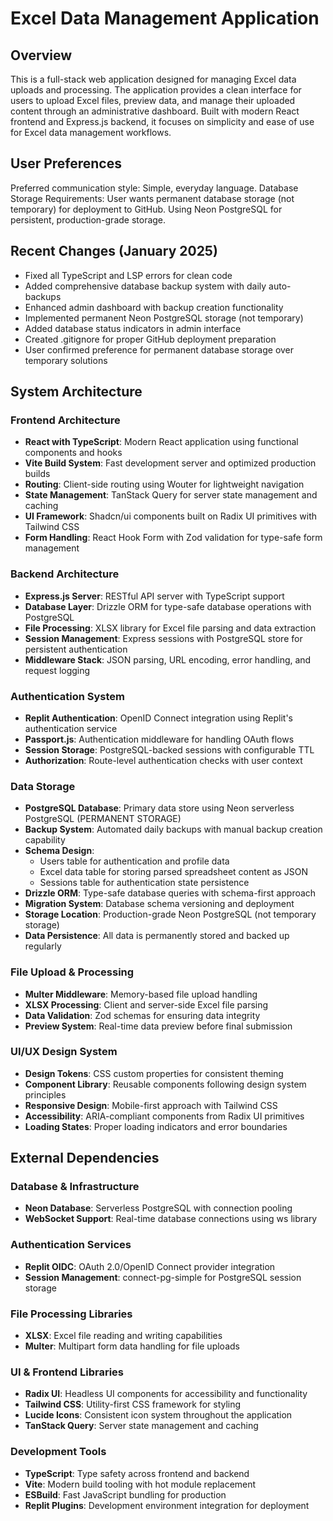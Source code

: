 # Excel Data Management Application

## Overview

This is a full-stack web application designed for managing Excel data uploads and processing. The application provides a clean interface for users to upload Excel files, preview data, and manage their uploaded content through an administrative dashboard. Built with modern React frontend and Express.js backend, it focuses on simplicity and ease of use for Excel data management workflows.

## User Preferences

Preferred communication style: Simple, everyday language.
Database Storage Requirements: User wants permanent database storage (not temporary) for deployment to GitHub. Using Neon PostgreSQL for persistent, production-grade storage.

## Recent Changes (January 2025)

- Fixed all TypeScript and LSP errors for clean code
- Added comprehensive database backup system with daily auto-backups
- Enhanced admin dashboard with backup creation functionality  
- Implemented permanent Neon PostgreSQL storage (not temporary)
- Added database status indicators in admin interface
- Created .gitignore for proper GitHub deployment preparation
- User confirmed preference for permanent database storage over temporary solutions

## System Architecture

### Frontend Architecture
- **React with TypeScript**: Modern React application using functional components and hooks
- **Vite Build System**: Fast development server and optimized production builds
- **Routing**: Client-side routing using Wouter for lightweight navigation
- **State Management**: TanStack Query for server state management and caching
- **UI Framework**: Shadcn/ui components built on Radix UI primitives with Tailwind CSS
- **Form Handling**: React Hook Form with Zod validation for type-safe form management

### Backend Architecture
- **Express.js Server**: RESTful API server with TypeScript support
- **Database Layer**: Drizzle ORM for type-safe database operations with PostgreSQL
- **File Processing**: XLSX library for Excel file parsing and data extraction
- **Session Management**: Express sessions with PostgreSQL store for persistent authentication
- **Middleware Stack**: JSON parsing, URL encoding, error handling, and request logging

### Authentication System
- **Replit Authentication**: OpenID Connect integration using Replit's authentication service
- **Passport.js**: Authentication middleware for handling OAuth flows
- **Session Storage**: PostgreSQL-backed sessions with configurable TTL
- **Authorization**: Route-level authentication checks with user context

### Data Storage
- **PostgreSQL Database**: Primary data store using Neon serverless PostgreSQL (PERMANENT STORAGE)
- **Backup System**: Automated daily backups with manual backup creation capability
- **Schema Design**: 
  - Users table for authentication and profile data
  - Excel data table for storing parsed spreadsheet content as JSON
  - Sessions table for authentication state persistence
- **Drizzle ORM**: Type-safe database queries with schema-first approach
- **Migration System**: Database schema versioning and deployment
- **Storage Location**: Production-grade Neon PostgreSQL (not temporary storage)
- **Data Persistence**: All data is permanently stored and backed up regularly

### File Upload & Processing
- **Multer Middleware**: Memory-based file upload handling
- **XLSX Processing**: Client and server-side Excel file parsing
- **Data Validation**: Zod schemas for ensuring data integrity
- **Preview System**: Real-time data preview before final submission

### UI/UX Design System
- **Design Tokens**: CSS custom properties for consistent theming
- **Component Library**: Reusable components following design system principles
- **Responsive Design**: Mobile-first approach with Tailwind CSS
- **Accessibility**: ARIA-compliant components from Radix UI primitives
- **Loading States**: Proper loading indicators and error boundaries

## External Dependencies

### Database & Infrastructure
- **Neon Database**: Serverless PostgreSQL with connection pooling
- **WebSocket Support**: Real-time database connections using ws library

### Authentication Services
- **Replit OIDC**: OAuth 2.0/OpenID Connect provider integration
- **Session Management**: connect-pg-simple for PostgreSQL session storage

### File Processing Libraries
- **XLSX**: Excel file reading and writing capabilities
- **Multer**: Multipart form data handling for file uploads

### UI & Frontend Libraries
- **Radix UI**: Headless UI components for accessibility and functionality
- **Tailwind CSS**: Utility-first CSS framework for styling
- **Lucide Icons**: Consistent icon system throughout the application
- **TanStack Query**: Server state management and caching

### Development Tools
- **TypeScript**: Type safety across frontend and backend
- **Vite**: Modern build tooling with hot module replacement
- **ESBuild**: Fast JavaScript bundling for production
- **Replit Plugins**: Development environment integration for deployment